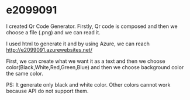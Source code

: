 # e2099091

I created Qr Code Generator. Firstly, Qr code is composed and then we choose a file (.png) and we can read it. 

I used html to generate it and by using Azure, we can reach http://e2099091.azurewebsites.net/

First, we can create what we want it as a text and then we choose color(Black,White,Red,Green,Blue) and then we choose background color the same color. 

PS: It generate only black and white color. Other colors cannot work because API do not support them.

